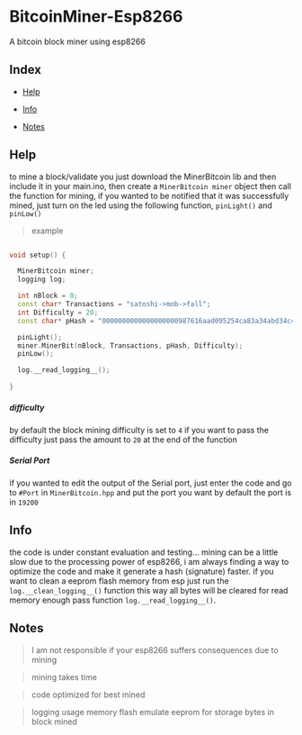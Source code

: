 # BitcoinMiner-Esp8266

A bitcoin block miner using esp8266


## Index


- [Help](#help)

- [Info](#info)

- [Notes](#notes)

## Help 

to mine a block/validate you just download the MinerBitcoin lib and 
then include it in your main.ino, then create a `MinerBitcoin miner` object 
then call the function for mining, if you wanted to be notified that it 
was successfully mined, just turn on the led using the following function, `pinLight()` and `pinLow()`

> example 

```C++

void setup() {

  MinerBitcoin miner;
  logging log;

  int nBlock = 0;
  const char* Transactions = "satoshi->mob->fall";  
  int Difficulty = 20;  
  const char* pHash = "0000000000000000000987616aad095254ca83a34abd34c483057417c03dff6f";

  pinLight();
  miner.MinerBit(nBlock, Transactions, pHash, Difficulty);
  pinLow();

  log.__read_logging__();
  
}

```
##### difficulty 
by default the block mining difficulty is set to `4` 
if you want to pass the difficulty 
just pass the amount to `20` at the end of the function


##### Serial Port

if you wanted to edit the output of the Serial port, 
just enter the code and go to 
`#Port` in `MinerBitcoin.hpp` and put the port you want
by default the port is in `19200`


## Info


the code is under constant evaluation and testing... mining can be a little slow due to 
the processing power of esp8266, i am always finding a way to optimize 
the code and make it generate a hash (signature) faster.
if you want to clean a eeprom flash memory from esp just run the 
`log.__clean_logging__()` function this way all bytes will be cleared
for read memory enough pass function `log.__read_logging__()`.

## Notes

> I am not responsible if your esp8266 suffers consequences due to mining

> mining takes time

> code optimized for best mined

> logging usage memory flash emulate eeprom for storage bytes in block mined
